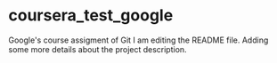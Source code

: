# coursera_test_google
Google's course assigment of Git
I am editing the README file. Adding some more details about the project description.
